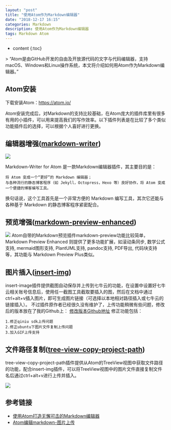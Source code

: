 ```yaml
---
layout: "post"
title: "使用Atom作为Markdown编辑器"
date: "2018-12-17 16:15"
categories: Markdown
description: 使用Atom作为Markdown编辑器
tags: Markdown Atom
---
```


* content
{:toc}

<div class="postImg" style="background-image:url(http://carforeasy.cn/2018-9ed086df.png)"></div>
> “Atom是由GitHub开发的自由及开放源代码的文字与代码编辑器，支持macOS、Windows和Linux操作系统，本文将介绍如何用Atom作为Markdown编辑器。”





## Atom安装

下载安装Atom：<https://atom.io/>

Atom安装完成后，对Markdown的支持比较基础，在Atom庞大的插件库里有很多有用的小插件，可以用来提高我们的写作效率。以下插件列表是在比较了多个类似功能插件后的选择，可以根据个人喜好进行更换。

## 编辑器增强([markdown-writer](https://atom.io/packages/markdown-writer))

![](http://carforeasy.cn/2018-7afd4ee4.gif)

Markdown-Writer for Atom 是一款Markdown编辑器插件，其主要目的是：

    将 Atom 变成一个“更好”的 Markdown 编辑器；
    与各种流行的静态博客程序（如 Jekyll，Octopress，Hexo 等）良好协作，将 Atom 变成一个便捷的博客编写工具。

换句话说，这个工具首先是一个非常方便的 Markdown 编写工具，其次它还能与各种基于 Markdown 的静态博客程序紧密配合。

## 预览增强([markdown-preview-enhanced](https://atom.io/packages/markdown-preview-enhanced))

![](http://carforeasy.cn/2018-47fbbb15.png)
Atom自带的Markdown预览插件markdown-preview功能比较简单，Markdown Preview Enhanced 则提供了更多功能扩展，如滚动条同步, 数学公式支持, mermaid图形支持, PlantUML支持, pandoc支持, PDF导出, 代码块支持等，其功能与 Markdown Preview Plus类似。

## 图片插入([insert-img](https://atom.io/packages/insert-img))

insert-image插件提供截图自动保存并上传到七牛云的功能，在设置中设置好七牛云相关账号信息后，使用任一截图工具截取要插入的图，然后在文档中通过ctrl+alt+v插入图片，即可生成图片链接（可选择以本地相对路径插入或七牛云的链接插入）。
不过插件原作者已经很久没有维护了，上传功能稍微有些问题，修改后的版本放在了我的Github上：
[修改版本Github地址](https://github.com/lizhiyong2000/insert-img)
修正功能包括：

    1.修正qiniu sdk上传问题
    2.修正ubuntu下图片文件复制上传问题
    3.加入GIF上传支持

## 文件路径复制([tree-view-copy-project-path](https://atom.io/packages/tree-view-copy-project-path))

tree-view-copy-project-path插件提供从Atom的TreeView视图中获取文件路径的功能，配合insert-img插件，可以将TreeView视图中的图片文件直接复制文件名后通过ctrl+alt+v进行上传并插入。

![](http://carforeasy.cn/2018-09f2ca7f.gif)


## 参考链接

-   [使用Atom打造无懈可击的Markdown编辑器](https://www.cnblogs.com/fanzhidongyzby/p/6637084.html)
-   [Atom编辑markdown-图片上传](https://www.jianshu.com/p/fa30b769c5cc)
